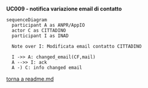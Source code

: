 **UC009 - notifica variazione email di contatto**

```mermaid
sequenceDiagram
  participant A as ANPR/AppIO
  actor C as CITTADINO
  participant I as INAD

  Note over I: Modificata email contatto CITTADINO

  I ->> A: changed_email(CF,mail)
  A -->> I: ack
  A -) C: info changed email

  ```

  [torna a readme.md](../readme.md)